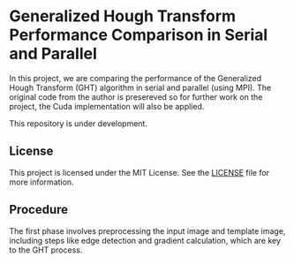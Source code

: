 # Generalized Hough Transform Performance Comparison in Serial and Parallel
In this project, we are comparing the performance of the Generalized Hough Transform (GHT) algorithm in serial and parallel (using MPI).
The original code from the author is presereved so for further work on the project, the Cuda implementation will also be applied.

This repository is under development.

## License
This project is licensed under the MIT License. See the [LICENSE](LICENSE) file for more information.

## Procedure
 The first phase involves preprocessing the input image and template image, including steps like edge detection and gradient calculation, which are key to the GHT process.
